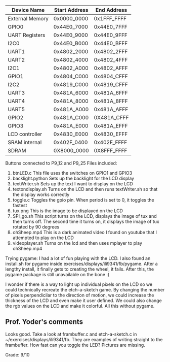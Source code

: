Device Name         |   Start Address   |       End Address
-----------         |   -------------   |       -----------
External Memory     |   0x0000_0000     |       0x1FFF_FFFF
GPIO0               |   0x44E0_7000     |       0x44E0_7FFF
UART Registers      |   0x44E0_9000     |       0x44E0_9FFF
I2C0                |   0x44E0_B000     |       0x44E0_BFFF
UART1               |   0x4802_2000     |       0x4802_2FFF
UART2               |   0x4802_4000     |       0x4802_4FFF
I2C1                |   0x4802_A000     |       0x4802_AFFF
GPIO1               |   0x4804_C000     |       0x4804_CFFF
I2C2                |   0x4819_C000     |       0x4819_CFFF
UART3               |   0x481A_6000     |       0x481A_6FFF
UART4               |   0x481A_8000     |       0x481A_8FFF
UART5               |   0x481A_A000     |       0x481A_AFFF
GPIO2               |   0x481A_C000     |       0X481A_CFFF
GPIO3               |   0x481A_E000     |       0x481A_EFFF
LCD controller      |   0x4830_E000     |       0x4830_EFFF
SRAM internal       |   0x402F_0400     |       0x402F_FFFF
SDRAM               |   0X8000_0000     |       0X8FFF_FFFF

Buttons connected to P9_12 and P9_25
Files included:
1. btnLED.c
    This file uses the switches on GPIO1 and GPIO3 
2. backlight.python
    Sets up the backlight for the LCD display
3. textWriter.sh
    Sets up the text I want to display on the LCD
4. textondisplay.sh
    Turns on the LCD and then runs textWriter.sh so that the display works correctly
5. toggle.c
    Toggles the gpio pin. When period is set to 0, it toggles the fastest
6. tux.png
    This is the image to be displayed on the LCD
7. SPI_go.sh
    This script turns on the LCD, displays the image of tux and then turns off.
    The  second time it turns on, it displays the image of tux rotated by 90 degrees
8. ohSheep.mp4
    This is a dark animated video I found on youtube that I attempted to play on the LCD
9. videoplayer.sh
    Turns on the lcd and then uses mplayer to play ohSheep.mp4

Trying pygame:
I had a lot of fun playing with the LCD. I also found an install.sh for pygame inside
exercises/displays/ili9341/fb/pygame. After a lengthy install, it finally gets to creating 
the wheel, it fails. After this, the pygame package is still unavailable on the bone :(

I wonder if there is a way to light up individual pixels on the LCD so we could 
technically recreate the etch-a-sketch game. By changing the number of pixels 
perpendicilar to the direction of motion, we could increase the thickness of the LCD
and even make it user defined. We could also change the rgb values on the LCD and make
it colorful. All this without pygame.

## Prof. Yoder's comments

Looks good.
Take a look at frambuffer.c and etch-a-sketch.c in ~/exercises/displays/ili9341/fb.  They are
examples of writing straight to the frambuffer.
How fast can you toggle the LED?
Pictures are missing.

Grade:  9/10